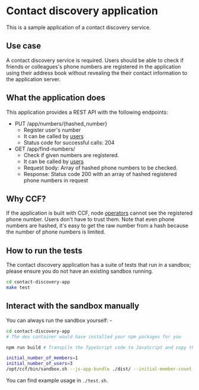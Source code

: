 # Contact discovery application

This is a sample application of a contact discovery service.

## Use case

A contact discovery service is required.
Users should be able to check if friends or colleagues's phone numbers are registered in the application using their address book without revealing
the their contact information to the application server.


## What the application does

This application provides a REST API with the following endpoints:

- PUT /app/numbers/{hashed_number}
  - Register user's number
  - It can be called by [users](https://microsoft.github.io/CCF/main/overview/glossary.html#term-Users)
  - Status code for successful calls: 204
- GET /app/find-numbers/
  - Check if given numbers are registered.
  - It can be called by [users](https://microsoft.github.io/CCF/main/overview/glossary.html#term-Users)
  - Request body: Array of hashed phone numbers to be checked.
  - Response: Status code 200 with an array of hashed registered phone numbers in request

## Why CCF?

If the application is built with CCF, node [operators](https://microsoft.github.io/CCF/main/overview/glossary.html#term-Operators) cannot see the registered phone number. Users don't have to trust them. Note
that even phone numbers are hashed, it's easy to get the raw number from a hash because the number of phone numbers is limited.

## How to run the tests

The contact discovery application has a suite of tests that run in a sandbox; please ensure you do not have an existing sandbox running.

```bash
cd contact-discovery-app
make test
```

## Interact with the sandbox manually

You can always run the sandbox yourself: -

```bash
cd contact-discovery-app
# The dev container would have installed your npm packages for you

npm run build # Transpile the TypeScript code to JavaScript and copy the output to `dist` directory

initial_number_of_members=1
initial_number_of_users=3
/opt/ccf/bin/sandbox.sh --js-app-bundle ./dist/ --initial-member-count $initial_number_of_members --initial-user-count $initial_number_of_users
```

You can find example usage in `./test.sh`.
